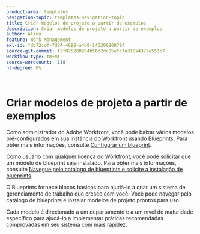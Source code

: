 ```yaml
---
product-area: templates
navigation-topic: templates-navigation-topic
title: Criar modelos de projeto a partir de exemplos
description: Criar modelos de projeto a partir de exemplos
author: Alina
feature: Work Management
exl-id: fdb72cdf-7d84-4698-a4b9-14520080979f
source-git-commit: f2f825280204b56d2dc85efc7a315a4377e551c7
workflow-type: tm+mt
source-wordcount: '118'
ht-degree: 0%

---
```


# Criar modelos de projeto a partir de exemplos

<!--
<p data-mc-conditions="QuicksilverOrClassic.Draft mode">(NOTE: this is for QS only. Rest of the article still OK for classic.)</p>
-->

Como administrador do Adobe Workfront, você pode baixar vários modelos pré-configurados em sua instância do Workfront usando Blueprints. Para obter mais informações, consulte [Configurar um blueprint](../../../administration-and-setup/blueprints/configure-template-package.md).

Como usuário com qualquer licença do Workfront, você pode solicitar que um modelo de blueprint seja instalado. Para obter mais informações, consulte [Navegue pelo catálogo de blueprints e solicite a instalação de blueprints](../../../administration-and-setup/blueprints/browse-catalog.md).

O Blueprints fornece blocos básicos para ajudá-lo a criar um sistema de gerenciamento de trabalho que cresce com você. Você pode navegar pelo catálogo de blueprints e instalar modelos de projeto prontos para uso.

Cada modelo é direcionado a um departamento e a um nível de maturidade específico para ajudá-lo a implementar práticas recomendadas comprovadas em seu sistema com mais rapidez.
